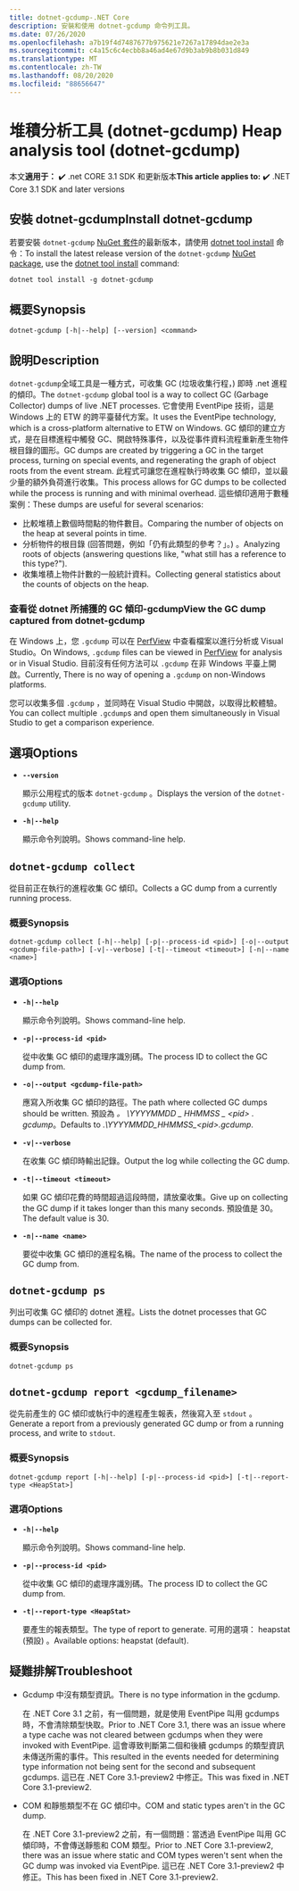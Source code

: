 ```yaml
---
title: dotnet-gcdump-.NET Core
description: 安裝和使用 dotnet-gcdump 命令列工具。
ms.date: 07/26/2020
ms.openlocfilehash: a7b19f4d7487677b975621e7267a17894dae2e3a
ms.sourcegitcommit: c4a15c6c4ecbb8a46ad4e67d9b3ab9b8b031d849
ms.translationtype: MT
ms.contentlocale: zh-TW
ms.lasthandoff: 08/20/2020
ms.locfileid: "88656647"
---
```

# <a name="heap-analysis-tool-dotnet-gcdump"></a><span data-ttu-id="ff7ad-103">堆積分析工具 (dotnet-gcdump) </span><span class="sxs-lookup"><span data-stu-id="ff7ad-103">Heap analysis tool (dotnet-gcdump)</span></span>

<span data-ttu-id="ff7ad-104">本文**適用于：** ✔️ .net CORE 3.1 SDK 和更新版本</span><span class="sxs-lookup"><span data-stu-id="ff7ad-104">**This article applies to:** ✔️ .NET Core 3.1 SDK and later versions</span></span>

## <a name="install-dotnet-gcdump"></a><span data-ttu-id="ff7ad-105">安裝 dotnet-gcdump</span><span class="sxs-lookup"><span data-stu-id="ff7ad-105">Install dotnet-gcdump</span></span>

<span data-ttu-id="ff7ad-106">若要安裝 `dotnet-gcdump` [NuGet 套件](https://www.nuget.org/packages/dotnet-gcdump)的最新版本，請使用 [dotnet tool install](../tools/dotnet-tool-install.md) 命令：</span><span class="sxs-lookup"><span data-stu-id="ff7ad-106">To install the latest release version of the `dotnet-gcdump` [NuGet package](https://www.nuget.org/packages/dotnet-gcdump), use the [dotnet tool install](../tools/dotnet-tool-install.md) command:</span></span>

```dotnetcli
dotnet tool install -g dotnet-gcdump
```

## <a name="synopsis"></a><span data-ttu-id="ff7ad-107">概要</span><span class="sxs-lookup"><span data-stu-id="ff7ad-107">Synopsis</span></span>

```console
dotnet-gcdump [-h|--help] [--version] <command>
```

## <a name="description"></a><span data-ttu-id="ff7ad-108">說明</span><span class="sxs-lookup"><span data-stu-id="ff7ad-108">Description</span></span>

<span data-ttu-id="ff7ad-109">`dotnet-gcdump`全域工具是一種方式，可收集 GC (垃圾收集行程，) 即時 .net 進程的傾印。</span><span class="sxs-lookup"><span data-stu-id="ff7ad-109">The `dotnet-gcdump` global tool is a way to collect GC (Garbage Collector) dumps of live .NET processes.</span></span> <span data-ttu-id="ff7ad-110">它會使用 EventPipe 技術，這是 Windows 上的 ETW 的跨平臺替代方案。</span><span class="sxs-lookup"><span data-stu-id="ff7ad-110">It uses the EventPipe technology, which is a cross-platform alternative to ETW on Windows.</span></span> <span data-ttu-id="ff7ad-111">GC 傾印的建立方式，是在目標進程中觸發 GC、開啟特殊事件，以及從事件資料流程重新產生物件根目錄的圖形。</span><span class="sxs-lookup"><span data-stu-id="ff7ad-111">GC dumps are created by triggering a GC in the target process, turning on special events, and regenerating the graph of object roots from the event stream.</span></span> <span data-ttu-id="ff7ad-112">此程式可讓您在進程執行時收集 GC 傾印，並以最少量的額外負荷進行收集。</span><span class="sxs-lookup"><span data-stu-id="ff7ad-112">This process allows for GC dumps to be collected while the process is running and with minimal overhead.</span></span> <span data-ttu-id="ff7ad-113">這些傾印適用于數種案例：</span><span class="sxs-lookup"><span data-stu-id="ff7ad-113">These dumps are useful for several scenarios:</span></span>

- <span data-ttu-id="ff7ad-114">比較堆積上數個時間點的物件數目。</span><span class="sxs-lookup"><span data-stu-id="ff7ad-114">Comparing the number of objects on the heap at several points in time.</span></span>
- <span data-ttu-id="ff7ad-115">分析物件的根目錄 (回答問題，例如「仍有此類型的參考？」。) 。</span><span class="sxs-lookup"><span data-stu-id="ff7ad-115">Analyzing roots of objects (answering questions like, "what still has a reference to this type?").</span></span>
- <span data-ttu-id="ff7ad-116">收集堆積上物件計數的一般統計資料。</span><span class="sxs-lookup"><span data-stu-id="ff7ad-116">Collecting general statistics about the counts of objects on the heap.</span></span>

### <a name="view-the-gc-dump-captured-from-dotnet-gcdump"></a><span data-ttu-id="ff7ad-117">查看從 dotnet 所捕獲的 GC 傾印-gcdump</span><span class="sxs-lookup"><span data-stu-id="ff7ad-117">View the GC dump captured from dotnet-gcdump</span></span>

<span data-ttu-id="ff7ad-118">在 Windows 上，您 `.gcdump` 可以在 [PerfView](https://github.com/microsoft/perfview) 中查看檔案以進行分析或 Visual Studio。</span><span class="sxs-lookup"><span data-stu-id="ff7ad-118">On Windows, `.gcdump` files can be viewed in [PerfView](https://github.com/microsoft/perfview) for analysis or in Visual Studio.</span></span> <span data-ttu-id="ff7ad-119">目前沒有任何方法可以 `.gcdump` 在非 Windows 平臺上開啟。</span><span class="sxs-lookup"><span data-stu-id="ff7ad-119">Currently, There is no way of opening a `.gcdump` on non-Windows platforms.</span></span>

<span data-ttu-id="ff7ad-120">您可以收集多個 `.gcdump` ，並同時在 Visual Studio 中開啟，以取得比較體驗。</span><span class="sxs-lookup"><span data-stu-id="ff7ad-120">You can collect multiple `.gcdump`s and open them simultaneously in Visual Studio to get a comparison experience.</span></span>

## <a name="options"></a><span data-ttu-id="ff7ad-121">選項</span><span class="sxs-lookup"><span data-stu-id="ff7ad-121">Options</span></span>

- **`--version`**

  <span data-ttu-id="ff7ad-122">顯示公用程式的版本 `dotnet-gcdump` 。</span><span class="sxs-lookup"><span data-stu-id="ff7ad-122">Displays the version of the `dotnet-gcdump` utility.</span></span>

- **`-h|--help`**

  <span data-ttu-id="ff7ad-123">顯示命令列說明。</span><span class="sxs-lookup"><span data-stu-id="ff7ad-123">Shows command-line help.</span></span>

## `dotnet-gcdump collect`

<span data-ttu-id="ff7ad-124">從目前正在執行的進程收集 GC 傾印。</span><span class="sxs-lookup"><span data-stu-id="ff7ad-124">Collects a GC dump from a currently running process.</span></span>

### <a name="synopsis"></a><span data-ttu-id="ff7ad-125">概要</span><span class="sxs-lookup"><span data-stu-id="ff7ad-125">Synopsis</span></span>

```console
dotnet-gcdump collect [-h|--help] [-p|--process-id <pid>] [-o|--output <gcdump-file-path>] [-v|--verbose] [-t|--timeout <timeout>] [-n|--name <name>]
```

### <a name="options"></a><span data-ttu-id="ff7ad-126">選項</span><span class="sxs-lookup"><span data-stu-id="ff7ad-126">Options</span></span>

- **`-h|--help`**

  <span data-ttu-id="ff7ad-127">顯示命令列說明。</span><span class="sxs-lookup"><span data-stu-id="ff7ad-127">Shows command-line help.</span></span>

- **`-p|--process-id <pid>`**

  <span data-ttu-id="ff7ad-128">從中收集 GC 傾印的處理序識別碼。</span><span class="sxs-lookup"><span data-stu-id="ff7ad-128">The process ID to collect the GC dump from.</span></span>

- **`-o|--output <gcdump-file-path>`**

  <span data-ttu-id="ff7ad-129">應寫入所收集 GC 傾印的路徑。</span><span class="sxs-lookup"><span data-stu-id="ff7ad-129">The path where collected GC dumps should be written.</span></span> <span data-ttu-id="ff7ad-130">預設為 *。 \\YYYYMMDD \_ HHMMSS \_ \<pid> . gcdump*。</span><span class="sxs-lookup"><span data-stu-id="ff7ad-130">Defaults to *.\\YYYYMMDD\_HHMMSS\_\<pid>.gcdump*.</span></span>

- **`-v|--verbose`**

  <span data-ttu-id="ff7ad-131">在收集 GC 傾印時輸出記錄。</span><span class="sxs-lookup"><span data-stu-id="ff7ad-131">Output the log while collecting the GC dump.</span></span>

- **`-t|--timeout <timeout>`**

  <span data-ttu-id="ff7ad-132">如果 GC 傾印花費的時間超過這段時間，請放棄收集。</span><span class="sxs-lookup"><span data-stu-id="ff7ad-132">Give up on collecting the GC dump if it takes longer than this many seconds.</span></span> <span data-ttu-id="ff7ad-133">預設值是 30。</span><span class="sxs-lookup"><span data-stu-id="ff7ad-133">The default value is 30.</span></span>

- **`-n|--name <name>`**

  <span data-ttu-id="ff7ad-134">要從中收集 GC 傾印的進程名稱。</span><span class="sxs-lookup"><span data-stu-id="ff7ad-134">The name of the process to collect the GC dump from.</span></span>

## `dotnet-gcdump ps`

<span data-ttu-id="ff7ad-135">列出可收集 GC 傾印的 dotnet 進程。</span><span class="sxs-lookup"><span data-stu-id="ff7ad-135">Lists the dotnet processes that GC dumps can be collected for.</span></span>

### <a name="synopsis"></a><span data-ttu-id="ff7ad-136">概要</span><span class="sxs-lookup"><span data-stu-id="ff7ad-136">Synopsis</span></span>

```console
dotnet-gcdump ps
```

## `dotnet-gcdump report <gcdump_filename>`

<span data-ttu-id="ff7ad-137">從先前產生的 GC 傾印或執行中的進程產生報表，然後寫入至 `stdout` 。</span><span class="sxs-lookup"><span data-stu-id="ff7ad-137">Generate a report from a previously generated GC dump or from a running process, and write to `stdout`.</span></span>

### <a name="synopsis"></a><span data-ttu-id="ff7ad-138">概要</span><span class="sxs-lookup"><span data-stu-id="ff7ad-138">Synopsis</span></span>

```console
dotnet-gcdump report [-h|--help] [-p|--process-id <pid>] [-t|--report-type <HeapStat>]
```

### <a name="options"></a><span data-ttu-id="ff7ad-139">選項</span><span class="sxs-lookup"><span data-stu-id="ff7ad-139">Options</span></span>

- **`-h|--help`**

  <span data-ttu-id="ff7ad-140">顯示命令列說明。</span><span class="sxs-lookup"><span data-stu-id="ff7ad-140">Shows command-line help.</span></span>

- **`-p|--process-id <pid>`**

  <span data-ttu-id="ff7ad-141">從中收集 GC 傾印的處理序識別碼。</span><span class="sxs-lookup"><span data-stu-id="ff7ad-141">The process ID to collect the GC dump from.</span></span>

- **`-t|--report-type <HeapStat>`**

  <span data-ttu-id="ff7ad-142">要產生的報表類型。</span><span class="sxs-lookup"><span data-stu-id="ff7ad-142">The type of report to generate.</span></span> <span data-ttu-id="ff7ad-143">可用的選項： heapstat (預設) 。</span><span class="sxs-lookup"><span data-stu-id="ff7ad-143">Available options: heapstat (default).</span></span>

## <a name="troubleshoot"></a><span data-ttu-id="ff7ad-144">疑難排解</span><span class="sxs-lookup"><span data-stu-id="ff7ad-144">Troubleshoot</span></span>

- <span data-ttu-id="ff7ad-145">Gcdump 中沒有類型資訊。</span><span class="sxs-lookup"><span data-stu-id="ff7ad-145">There is no type information in the gcdump.</span></span>

   <span data-ttu-id="ff7ad-146">在 .NET Core 3.1 之前，有一個問題，就是使用 EventPipe 叫用 gcdumps 時，不會清除類型快取。</span><span class="sxs-lookup"><span data-stu-id="ff7ad-146">Prior to .NET Core 3.1, there was an issue where a type cache was not cleared between gcdumps when they were invoked with EventPipe.</span></span> <span data-ttu-id="ff7ad-147">這會導致判斷第二個和後續 gcdumps 的類型資訊未傳送所需的事件。</span><span class="sxs-lookup"><span data-stu-id="ff7ad-147">This resulted in the events needed for determining type information not being sent for the second and subsequent gcdumps.</span></span> <span data-ttu-id="ff7ad-148">這已在 .NET Core 3.1-preview2 中修正。</span><span class="sxs-lookup"><span data-stu-id="ff7ad-148">This was fixed in .NET Core 3.1-preview2.</span></span>

- <span data-ttu-id="ff7ad-149">COM 和靜態類型不在 GC 傾印中。</span><span class="sxs-lookup"><span data-stu-id="ff7ad-149">COM and static types aren't in the GC dump.</span></span>

   <span data-ttu-id="ff7ad-150">在 .NET Core 3.1-preview2 之前，有一個問題：當透過 EventPipe 叫用 GC 傾印時，不會傳送靜態和 COM 類型。</span><span class="sxs-lookup"><span data-stu-id="ff7ad-150">Prior to .NET Core 3.1-preview2, there was an issue where static and COM types weren't sent when the GC dump was invoked via EventPipe.</span></span> <span data-ttu-id="ff7ad-151">這已在 .NET Core 3.1-preview2 中修正。</span><span class="sxs-lookup"><span data-stu-id="ff7ad-151">This has been fixed in .NET Core 3.1-preview2.</span></span>
